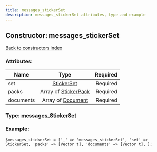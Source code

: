 ```yaml
---
title: messages_stickerSet
description: messages_stickerSet attributes, type and example
---
```

## Constructor: messages\_stickerSet  
[Back to constructors index](index.md)



### Attributes:

| Name     |    Type       | Required |
|----------|:-------------:|---------:|
|set|[StickerSet](../types/StickerSet.md) | Required|
|packs|Array of [StickerPack](../types/StickerPack.md) | Required|
|documents|Array of [Document](../types/Document.md) | Required|



### Type: [messages\_StickerSet](../types/messages_StickerSet.md)


### Example:

```
$messages_stickerSet = ['_' => 'messages_stickerSet', 'set' => StickerSet, 'packs' => [Vector t], 'documents' => [Vector t], ];
```  

